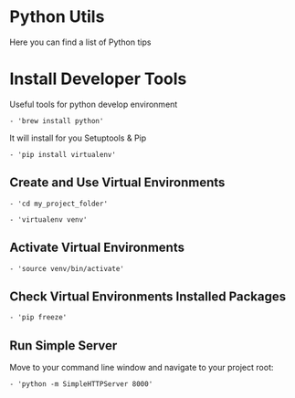# Python Utils

Here you can find a list of Python tips

# Install Developer Tools

Useful tools for python develop environment

    - 'brew install python'

It will install for you Setuptools & Pip

    - 'pip install virtualenv'

## Create and Use Virtual Environments

    - 'cd my_project_folder'

    - 'virtualenv venv'

## Activate Virtual Environments     

    - 'source venv/bin/activate'

## Check Virtual Environments Installed Packages

    - 'pip freeze'

## Run Simple Server

Move to your command line window and navigate to your project root:

    - 'python -m SimpleHTTPServer 8000'
